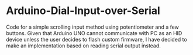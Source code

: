 # Arduino-Dial-Input-over-Serial
Code for a simple scrolling input method using potentiometer and a few buttons. Given that Arduino UNO cannot communicate with PC as an HID device unless the user decides to flash custom firmware, I have decided to make an implementation based on reading serial output instead.
